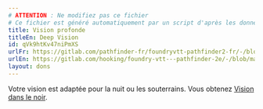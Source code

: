 ```yaml
---
# ATTENTION : Ne modifiez pas ce fichier
# Ce fichier est généré automatiquement par un script d'après les données du module Foundry VTT officiel et de sa traduction
title: Vision profonde
titleEn: Deep Vision
id: qVk9htKv47niPmXS
urlFr: https://gitlab.com/pathfinder-fr/foundryvtt-pathfinder2-fr/-/blob/master/data/feats/qVk9htKv47niPmXS.htm
urlEn: https://gitlab.com/hooking/foundry-vtt---pathfinder-2e/-/blob/master/packs/data/feats.db/deep-vision.json
layout: dons
---
```

Votre vision est adaptée pour la nuit ou les souterrains. Vous obtenez [Vision dans le noir](../capacités-ascendances/vision-dans-le-noir.md).
